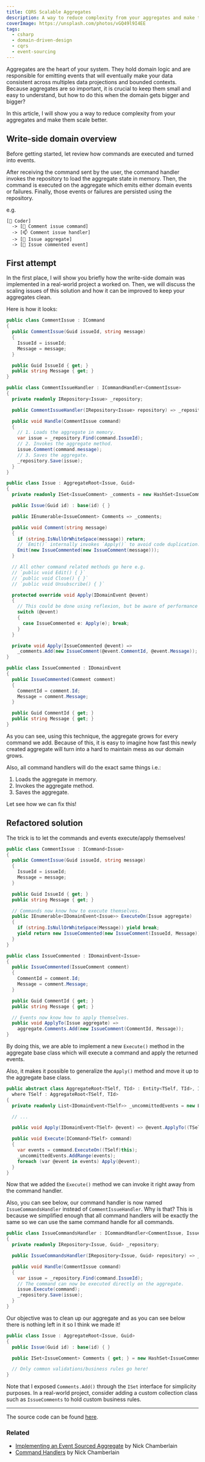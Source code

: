 ```yaml
---
title: CQRS Scalable Aggregates
description: A way to reduce complexity from your aggregates and make them scale better
coverImage: https://unsplash.com/photos/vGQ49l9I4EE
tags:
  - csharp
  - domain-driven-design
  - cqrs
  - event-sourcing
---
```


Aggregates are the heart of your system. They hold domain logic and are responsible for emitting events that will
eventually make your data consistent across multiples data projections and bounded contexts. Because aggregates are so
important, it is crucial to keep them small and easy to understand, but how to do this when the domain gets bigger and
bigger?

In this article, I will show you a way to reduce complexity from your aggregates and make them scale better.

## Write-side domain overview

Before getting started, let review how commands are executed and turned into events.

After receiving the command sent by the user, the command handler invokes the repository to load the aggregate state in
memory. Then, the command is executed on the aggregate which emits either domain events or failures. Finally, those
events or failures are persisted using the repository.

e.g.

```text
[👤 Coder]
  -> [📨 Comment issue command]
  -> [📫 Comment issue handler]
  -> [🍇 Issue aggregate]
  -> [📅 Issue commented event]
```

## First attempt

In the first place, I will show you briefly how the write-side domain was implemented in a real-world project a worked
on. Then, we will discuss the scaling issues of this solution and how it can be improved to keep your aggregates clean.

Here is how it looks:

```csharp
public class CommentIssue : ICommand
{
  public CommentIssue(Guid issueId, string message)
  {
    IssueId = issueId;
    Message = message;
  }

  public Guid IssueId { get; }
  public string Message { get; }
}

public class CommentIssueHandler : ICommandHandler<CommentIssue>
{
  private readonly IRepository<Issue> _repository;

  public CommentIssueHandler(IRepository<Issue> repository) => _repository = repository;

  public void Handle(CommentIssue command)
  {
    // 1. Loads the aggregate in memory.
    var issue = _repository.Find(command.IssueId);
    // 2. Invokes the aggregate method.
    issue.Comment(command.message);
    // 3. Saves the aggregate.
    _repository.Save(issue);
  }
}

public class Issue : AggregateRoot<Issue, Guid>
{
  private readonly ISet<IssueComment> _comments = new HashSet<IssueComment>();

  public Issue(Guid id) : base(id) { }

  public IEnumerable<IssueComment> Comments => _comments;

  public void Comment(string message)
  {
    if (string.IsNullOrWhiteSpace(message)) return;
    // `Emit()` internally invokes `Apply()` to avoid code duplication.
    Emit(new IssueCommented(new IssueComment(message)));
  }

  // All other command related methods go here e.g.
  // `public void Edit() { }`
  // `public void Close() { }`
  // `public void Unsubscribe() { }`

  protected override void Apply(IDomainEvent @event)
  {
    // This could be done using reflexion, but be aware of performance issues.
    switch (@event)
    {
      case IssueCommented e: Apply(e); break;
    }
  }

  private void Apply(IssueCommented @event) =>
    _comments.Add(new IssueComment(@event.CommentId, @event.Message));
}

public class IssueCommented : IDomainEvent
{
  public IssueCommented(Comment comment)
  {
    CommentId = comment.Id;
    Message = comment.Message;
  }

  public Guid CommentId { get; }
  public string Message { get; }
}
```

As you can see, using this technique, the aggregate grows for every command we add. Because of this, it is easy to
imagine how fast this newly created aggregate will turn into a hard to maintain mess as our domain grows.

Also, all command handlers will do the exact same things i.e.:

1. Loads the aggregate in memory.
2. Invokes the aggregate method.
3. Saves the aggregate.

Let see how we can fix this!

## Refactored solution

The trick is to let the commands and events execute/apply themselves!

```csharp
public class CommentIssue : ICommand<Issue>
{
  public CommentIssue(Guid issueId, string message)
  {
    IssueId = issueId;
    Message = message;
  }

  public Guid IssueId { get; }
  public string Message { get; }

  // Commands now know how to execute themselves.
  public IEnumerable<IDomainEvent<Issue>> ExecuteOn(Issue aggregate)
  {
    if (string.IsNullOrWhiteSpace(Message)) yield break;
    yield return new IssueCommented(new IssueComment(IssueId, Message));
  }
}

public class IssueCommented : IDomainEvent<Issue>
{
  public IssueCommented(IssueComment comment)
  {
    CommentId = comment.Id;
    Message = comment.Message;
  }

  public Guid CommentId { get; }
  public string Message { get; }

  // Events now know how to apply themselves.
  public void ApplyTo(Issue aggregate) =>
    aggregate.Comments.Add(new IssueComment(CommentId, Message));
}
```

By doing this, we are able to implement a new `Execute()` method in the aggregate base class which will execute a
command and apply the returned events.

Also, it makes it possible to generalize the `Apply()` method and move it up to the aggregate base class.

```csharp
public abstract class AggregateRoot<TSelf, TId> : Entity<TSelf, TId>, IAggregateRoot<TId>
  where TSelf : AggregateRoot<TSelf, TId>
{
  private readonly List<IDomainEvent<TSelf>> _uncommittedEvents = new List<IDomainEvent<TSelf>>();

  // ...

  public void Apply(IDomainEvent<TSelf> @event) => @event.ApplyTo((TSelf)this);

  public void Execute(ICommand<TSelf> command)
  {
    var events = command.ExecuteOn((TSelf)this);
    _uncommittedEvents.AddRange(events);
    foreach (var @event in events) Apply(@event);
  }
}
```

Now that we added the `Execute()` method we can invoke it right away from the command handler.

Also, you can see below, our command handler is now named `IssueCommandsHandler` instead of `CommentIssueHandler`. Why
is that? This is because we simplified enough that all command handlers will be exactly the same so we can use the same
command handle for all commands.

```csharp
public class IssueCommandsHandler : ICommandHandler<CommentIssue, Issue>
{
  private readonly IRepository<Issue, Guid> _repository;

  public IssueCommandsHandler(IRepository<Issue, Guid> repository) => _repository = repository;

  public void Handle(CommentIssue command)
  {
    var issue = _repository.Find(command.IssueId);
    // The command can now be executed directly on the aggregate.
    issue.Execute(command);
    _repository.Save(issue);
  }
}
```

Our objective was to clean up our aggregate and as you can see below there is nothing left in it so I think we made it!

```csharp
public class Issue : AggregateRoot<Issue, Guid>
{
  public Issue(Guid id) : base(id) { }

  public ISet<IssueComment> Comments { get; } = new HashSet<IssueComment>();

  // Only common validations/business rules go here!
}
```

Note that I exposed `Comments.Add()` through the `ISet` interface for simplicity purposes. In a real-world project,
consider adding a custom collection class such as `IssueComments` to hold custom business rules.

---

The source code can be found
[here](https://github.com/maximegel/maximegel.github.io/tree/master/blog/cqrs-scalable-aggregates/samples).

### Related

- [Implementing an Event Sourced Aggregate](https://buildplease.com/pages/fpc-9/) by Nick Chamberlain
- [Command Handlers](https://buildplease.com/pages/fpc-10/) by Nick Chamberlain
